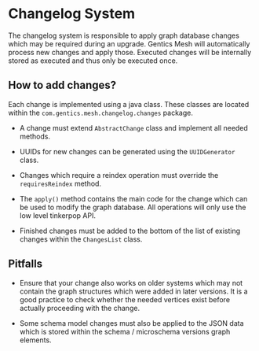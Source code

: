 # Changelog System

The changelog system is responsible to apply graph database changes which may be required during an upgrade. Gentics Mesh will automatically process new changes and apply those. Executed changes will be internally stored as executed and thus only be executed once.

## How to add changes?

Each change is implemented using a java class. These classes are located within the `com.gentics.mesh.changelog.changes` package.

* A change must extend `AbstractChange` class and implement all needed methods.

* UUIDs for new changes can be generated using the `UUIDGenerator` class.

* Changes which require a reindex operation must override the `requiresReindex` method.

* The `apply()` method contains the main code for the change which can be used to modify the graph database. All operations will only use the low level tinkerpop API.

* Finished changes must be added to the bottom of the list of existing changes within the `ChangesList` class.

## Pitfalls

* Ensure that your change also works on older systems which may not contain the graph structures which were added in later versions. It is a good practice to check whether the needed vertices exist before actually proceeding with the change.

* Some schema model changes must also be applied to the JSON data which is stored within the schema / microschema versions graph elements.
